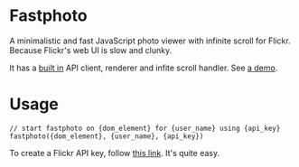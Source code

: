 Fastphoto
=========

A minimalistic and fast JavaScript photo viewer with infinite scroll for Flickr. Because Flickr's web UI is slow and clunky.

It has a [built in](https://github.com/shuw/fastphoto/blob/master/fastphoto.js) API client, renderer and infite scroll handler. See [a demo](http://shuw.github.com/photos).

Usage
=========

    // start fastphoto on {dom_element} for {user_name} using {api_key}
    fastphoto({dom_element}, {user_name}, {api_key})

To create a Flickr API key, follow [this link](http://www.flickr.com/services/apps/create/apply). It's quite easy.